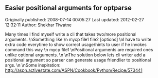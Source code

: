 ## Easier positional arguments for optparse 
Originally published: 2008-07-14 00:05:27 
Last updated: 2012-02-27 12:32:11 
Author: Shekhar Tiwatne 
 
Many times I find myself write a cli that takes two/more positional arguments.\nSomething like\n  mycp file1 file2 [options]\nI have to write extra code everytime to show correct usage/hints to user if he invokes command this way\n mycp file1\nPositional arguments are required ones unlike optional arguments.\n\nThe solution below lets cli writer add a positional argument so parser can generate usage friendlier to positional args.\n\nSome inspiration: http://aspn.activestate.com/ASPN/Cookbook/Python/Recipe/573441